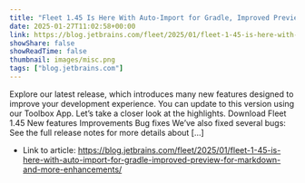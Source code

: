 ```yaml
---
title: "Fleet 1.45 Is Here With Auto-Import for Gradle, Improved Preview for Markdown, and More Enhancements"
date: 2025-01-27T11:02:58+00:00
link: https://blog.jetbrains.com/fleet/2025/01/fleet-1-45-is-here-with-auto-import-for-gradle-improved-preview-for-markdown-and-more-enhancements/
showShare: false
showReadTime: false
thumbnail: images/misc.png
tags: ["blog.jetbrains.com"]
---
```

Explore our latest release, which introduces many new features designed to improve your development experience. You can update to this version using our Toolbox App. Let’s take a closer look at the highlights. Download Fleet 1.45 New features Improvements Bug fixes We’ve also fixed several bugs: See the full release notes for more details about […]

- Link to article: https://blog.jetbrains.com/fleet/2025/01/fleet-1-45-is-here-with-auto-import-for-gradle-improved-preview-for-markdown-and-more-enhancements/